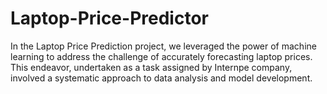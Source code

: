# Laptop-Price-Predictor
In the Laptop Price Prediction project, we leveraged the power of machine learning to address the challenge of accurately forecasting laptop prices. This endeavor, undertaken as a task assigned by Internpe company, involved a systematic approach to data analysis and model development.
